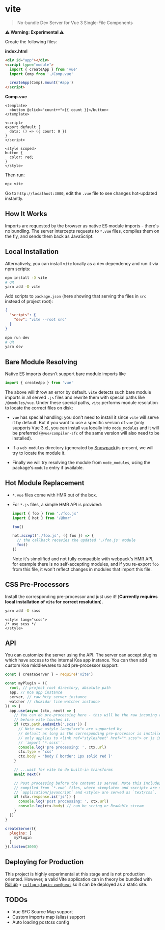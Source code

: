 # vite

> No-bundle Dev Server for Vue 3 Single-File Components

**⚠️ Warning: Experimental ⚠️**

Create the following files:

**index.html**

```html
<div id="app"></div>
<script type="module">
  import { createApp } from 'vue'
  import Comp from './Comp.vue'

  createApp(Comp).mount('#app')
</script>
```

**Comp.vue**

```vue
<template>
  <button @click="count++">{{ count }}</button>
</template>

<script>
export default {
  data: () => ({ count: 0 })
}
</script>

<style scoped>
button {
  color: red;
}
</style>
```

Then run:

```bash
npx vite
```

Go to `http://localhost:3000`, edit the `.vue` file to see changes hot-updated instantly.

## How It Works

Imports are requested by the browser as native ES module imports - there's no bundling. The server intercepts requests to `*.vue` files, compiles them on the fly, and sends them back as JavaScript.

## Local Installation

Alternatively, you can install `vite` locally as a dev dependency and run it via npm scripts:

```bash
npm install -D vite
# OR
yarn add -D vite
```

Add scripts to `package.json` (here showing that serving the files in `src` instead of project root):

```json
{
  "scripts": {
    "dev": "vite --root src"
  }
}
```

```bash
npm run dev
# OR
yarn dev
```

## Bare Module Resolving

Native ES imports doesn't support bare module imports like

```js
import { createApp } from 'vue'
```

The above will throw an error by default. `vite` detects such bare module imports in all served `.js` files and rewrite them with special paths like `/@modules/vue`. Under these special paths, `vite` performs module resolution to locate the correct files on disk:

- `vue` has special handling: you don't need to install it since `vite` will serve it by default. But if you want to use a specific version of `vue` (only supports Vue 3.x), you can install `vue` locally into `node_modules` and it will be preferred (`@vue/compiler-sfc` of the same version will also need to be installed).

- If a `web_modules` directory (generated by [Snowpack](https://www.snowpack.dev/))is present, we will try to locate the module it.

- Finally we will try resolving the module from `node_modules`, using the package's `module` entry if available.

## Hot Module Replacement

- `*.vue` files come with HMR out of the box.

- For `*.js` files, a simple HMR API is provided:

  ```js
  import { foo } from './foo.js'
  import { hot } from '/@hmr'

  foo()

  hot.accept('./foo.js', ({ foo }) => {
    // the callback recevies the updated './foo.js' module
    foo()
  })
  ```

  Note it's simplified and not fully compatible with webpack's HMR API, for example there is no self-accepting modules, and if you re-export `foo` from this file, it won't reflect changes in modules that import this file.

## CSS Pre-Processors

Install the corresponding pre-processor and just use it! (**Currently requires local installation of `vite` for correct resolution**).

``` bash
yarn add -D sass
```
``` vue
<style lang="scss">
/* use scss */
</style>
```

## API

You can customize the server using the API. The server can accept plugins which have access to the internal Koa app instance. You can then add custom Koa middlewares to add pre-processor support:

``` js
const { createServer } = require('vite')

const myPlugin = ({
  root, // project root directory, absolute path
  app, // Koa app instance
  server, // raw http server instance
  watcher // chokidar file watcher instance
}) => {
  app.use(async (ctx, next) => {
    // You can do pre-processing here - this will be the raw incoming requests
    // before vite touches it.
    if (ctx.path.endsWith('.scss')) {
      // Note vue <style lang="xxx"> are supported by
      // default as long as the corresponding pre-processor is installed, so this
      // only applies to <link ref="stylesheet" href="*.scss"> or js imports like
      // `import '*.scss'`.
      console.log('pre processing: ', ctx.url)
      ctx.type = 'css'
      ctx.body = 'body { border: 1px solid red }'
    }

    // ...wait for vite to do built-in transforms
    await next()

    // Post processing before the content is served. Note this includes parts
    // compiled from `*.vue` files, where <template> and <script> are served as
    // `application/javascript` and <style> are served as `text/css`.
    if (ctx.response.is('js')) {
      console.log('post processing: ', ctx.url)
      console.log(ctx.body) // can be string or Readable stream
    }
  })
}

createServer({
  plugins: [
    myPlugin
  ]
}).listen(3000)
```

## Deploying for Production

This project is highly experimental at this stage and is not production oriented. However, a valid Vite application can in theory be bundled with [Rollup](https://rollupjs.org/guide/en/) + [`rollup-plugin-vue@next`](https://github.com/vuejs/rollup-plugin-vue/tree/next) so it can be deployed as a static site.

## TODOs

- Vue SFC Source Map support
- Custom imports map (alias) support
- Auto loading postcss config
